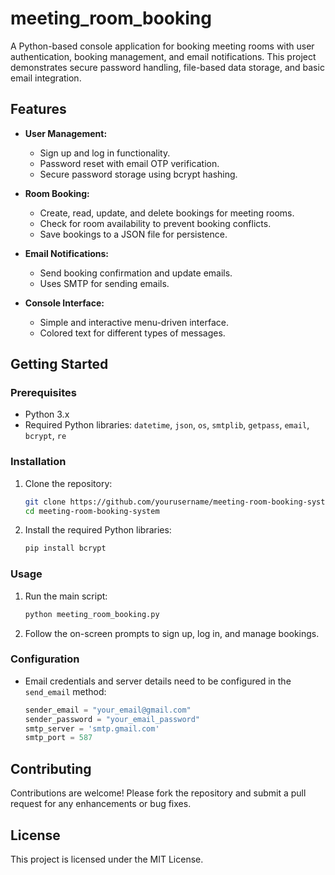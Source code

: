 # meeting_room_booking
A Python-based console application for booking meeting rooms with user authentication, booking management, and email notifications. This project demonstrates secure password handling, file-based data storage, and basic email integration.

## Features

- **User Management:**
  - Sign up and log in functionality.
  - Password reset with email OTP verification.
  - Secure password storage using bcrypt hashing.

- **Room Booking:**
  - Create, read, update, and delete bookings for meeting rooms.
  - Check for room availability to prevent booking conflicts.
  - Save bookings to a JSON file for persistence.

- **Email Notifications:**
  - Send booking confirmation and update emails.
  - Uses SMTP for sending emails.

- **Console Interface:**
  - Simple and interactive menu-driven interface.
  - Colored text for different types of messages.

## Getting Started

### Prerequisites

- Python 3.x
- Required Python libraries: `datetime`, `json`, `os`, `smtplib`, `getpass`, `email`, `bcrypt`, `re`

### Installation

1. Clone the repository:
    ```sh
    git clone https://github.com/yourusername/meeting-room-booking-system.git
    cd meeting-room-booking-system
    ```

2. Install the required Python libraries:
    ```sh
    pip install bcrypt
    ```

### Usage

1. Run the main script:
    ```sh
    python meeting_room_booking.py
    ```

2. Follow the on-screen prompts to sign up, log in, and manage bookings.

### Configuration

- Email credentials and server details need to be configured in the `send_email` method:
    ```python
    sender_email = "your_email@gmail.com"
    sender_password = "your_email_password"
    smtp_server = 'smtp.gmail.com'
    smtp_port = 587
    ```

## Contributing

Contributions are welcome! Please fork the repository and submit a pull request for any enhancements or bug fixes.

## License

This project is licensed under the MIT License.

